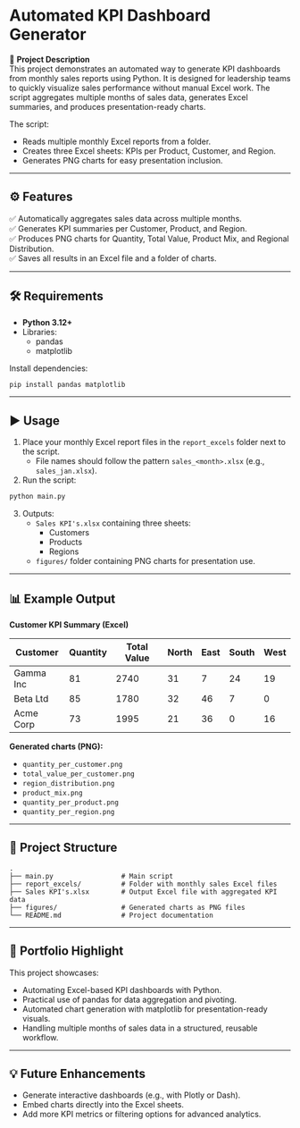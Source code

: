 # Automated KPI Dashboard Generator

📌 **Project Description**  
This project demonstrates an automated way to generate KPI dashboards from monthly sales reports using Python. It is designed for leadership teams to quickly visualize sales performance without manual Excel work. The script aggregates multiple months of sales data, generates Excel summaries, and produces presentation-ready charts.

The script:

- Reads multiple monthly Excel reports from a folder.
- Creates three Excel sheets: KPIs per Product, Customer, and Region.
- Generates PNG charts for easy presentation inclusion.

---

## ⚙️ Features

✅ Automatically aggregates sales data across multiple months.  
✅ Generates KPI summaries per Customer, Product, and Region.  
✅ Produces PNG charts for Quantity, Total Value, Product Mix, and Regional Distribution.  
✅ Saves all results in an Excel file and a folder of charts.

---

## 🛠️ Requirements

- **Python 3.12+**  
- Libraries:
  - pandas
  - matplotlib

Install dependencies:

```bash
pip install pandas matplotlib
```

---

## ▶️ Usage

1. Place your monthly Excel report files in the `report_excels` folder next to the script.  
   - File names should follow the pattern `sales_<month>.xlsx` (e.g., `sales_jan.xlsx`).  
2. Run the script:

```bash
python main.py
```

3. Outputs:
   - `Sales KPI's.xlsx` containing three sheets:
     - Customers
     - Products
     - Regions
   - `figures/` folder containing PNG charts for presentation use.

---

## 📊 Example Output

**Customer KPI Summary (Excel)**

| Customer   | Quantity | Total Value | North | East | South | West |
|------------|----------|-------------|-------|-----|-------|------|
| Gamma Inc  | 81       | 2740        | 31    | 7   | 24    | 19   |
| Beta Ltd   | 85       | 1780        | 32    | 46  | 7     | 0    |
| Acme Corp  | 73       | 1995        | 21    | 36  | 0     | 16   |

**Generated charts (PNG):**

- `quantity_per_customer.png`  
- `total_value_per_customer.png`  
- `region_distribution.png`  
- `product_mix.png`  
- `quantity_per_product.png`  
- `quantity_per_region.png`  

---

## 📂 Project Structure

```
.
├── main.py                 # Main script
├── report_excels/          # Folder with monthly sales Excel files
├── Sales KPI's.xlsx        # Output Excel file with aggregated KPI data
├── figures/                # Generated charts as PNG files
└── README.md               # Project documentation
```

---

## 📖 Portfolio Highlight

This project showcases:

- Automating Excel-based KPI dashboards with Python.  
- Practical use of pandas for data aggregation and pivoting.  
- Automated chart generation with matplotlib for presentation-ready visuals.  
- Handling multiple months of sales data in a structured, reusable workflow.

---

## 💡 Future Enhancements

- Generate interactive dashboards (e.g., with Plotly or Dash).  
- Embed charts directly into the Excel sheets.  
- Add more KPI metrics or filtering options for advanced analytics.

